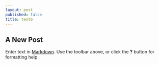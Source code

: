 ```yaml
---
layout: post
published: false
title: test6
---
```


## A New Post

Enter text in [Markdown](http://daringfireball.net/projects/markdown/). Use the toolbar above, or click the **?** button for formatting help.
